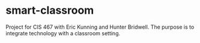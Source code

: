 # smart-classroom
Project for CIS 467 with Eric Kunning and Hunter Bridwell. The purpose is to integrate technology with a classroom setting. 
